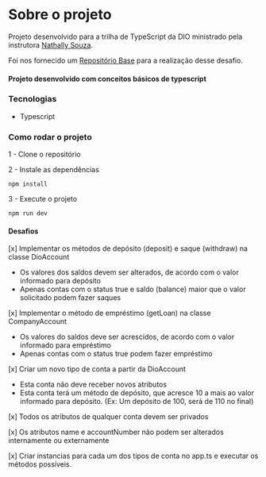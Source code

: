 # Sobre o projeto

Projeto desenvolvido para a trilha de TypeScript da DIO ministrado pela instrutora [Nathally Souza](https://github.com/nathyts).

Foi nos fornecido um [Repositório Base](https://github.com/digitalinnovationone/desafio01-ts) para a realização desse desafio.

#### Projeto desenvolvido com conceitos básicos de typescript

### Tecnologias
- Typescript

### Como rodar o projeto

1 - Clone o repositório

2 - Instale as dependências
    
    npm install

3 - Execute o projeto

    npm run dev

#### Desafios
[x] Implementar os métodos de depósito (deposit) e saque (withdraw) na classe DioAccount
  - Os valores dos saldos devem ser alterados, de acordo com o valor informado para depósito
  - Apenas contas com o status true e saldo (balance) maior que o valor solicitado podem fazer saques

[x] Implementar o método de empréstimo (getLoan) na classe CompanyAccount
  - Os valores do saldos deve ser acrescidos, de acordo com o valor informado para empréstimo
  - Apenas contas com o status true podem fazer empréstimo

[x] Criar um novo tipo de conta a partir da DioAccount
  - Esta conta não deve receber novos atributos
  - Esta conta terá um método de depósito, que acresce 10 a mais ao valor informado para depósito. (Ex: Um depósito de 100, será de 110 no final)

[x] Todos os atributos de qualquer conta devem ser privados

[x] Os atributos name e accountNumber não podem ser alterados internamente ou externamente

[x] Criar instancias para cada um dos tipos de conta no app.ts e executar os métodos possíveis.
